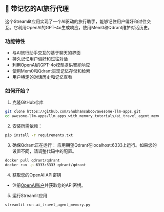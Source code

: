 ## 🧳 带记忆的AI旅行代理
这个Streamlit应用实现了一个AI驱动的旅行助手，能够记住用户偏好和过往交互。它利用OpenAI的GPT-4o生成响应，使用Mem0和Qdrant维护对话历史。

### 功能特性
- 与AI旅行助手交互的基于聊天的界面
- 持久记忆用户偏好和过往对话
- 利用OpenAI的GPT-4o模型提供智能响应
- 使用Mem0和Qdrant实现记忆存储和检索
- 用户特定的对话历史和记忆查看

### 如何开始？

1. 克隆GitHub仓库
```bash
git clone https://github.com/Shubhamsaboo/awesome-llm-apps.git
cd awesome-llm-apps/llm_apps_with_memory_tutorials/ai_travel_agent_memory
```

2. 安装所需依赖：

```bash
pip install -r requirements.txt
```

3. 确保Qdrant正在运行：
应用期望Qdrant在localhost:6333上运行。如果您的设置不同，请调整代码中的配置。

```bash
docker pull qdrant/qdrant
docker run -p 6333:6333 qdrant/qdrant
```

4. 获取您的OpenAI API密钥

- 注册[OpenAI账户](https://platform.openai.com/)并获取您的API密钥。

5. 运行Streamlit应用
```bash
streamlit run ai_travel_agent_memory.py
```

